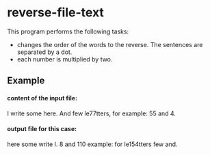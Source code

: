 # reverse-file-text

This program performs the following tasks:
 * сhanges the order of the words to the reverse. The sentences are separated by a dot.
 * each number is multiplied by two.

## Example
#### content of the input file: 
  I write some here. And few le77tters, for example: 55 and 4.

#### output file for this case:
  here some write I. 8 and 110 example: for le154tters few and.

